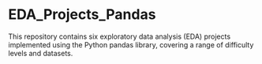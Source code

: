 # EDA_Projects_Pandas
This repository contains six exploratory data analysis (EDA) projects implemented using the Python pandas library, covering a range of difficulty levels and datasets.
